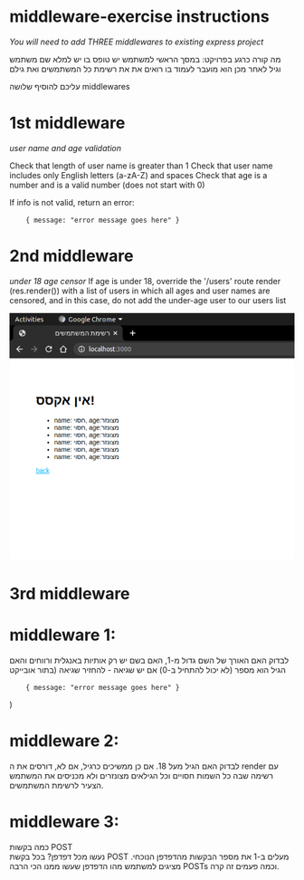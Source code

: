 # middleware-exercise instructions
*You will need to add THREE middlewares to existing express project*

מה קורה כרגע בפרויקט:
במסך הראשי למשתמש יש טופס בו יש למלא שם משתמש וגיל
לאחר מכן הוא מועבר לעמוד בו רואים את את רשימת כל המשתמשים ואת גילם

עליכם להוסיף שלושה
middlewares 

# 1st middleware
*user name and age validation*

Check that length of user name is greater than 1
Check that user name includes only English letters (a-zA-Z) and spaces
Check that age is a number and is a valid number (does not start with 0)

If info is not valid, return an error: 
```
    { message: "error message goes here" }
```

# 2nd middleware
*under 18 age censor*
If age is under 18, override the '/users' route render (res.render()) with a list of users in which all ages and user names are censored, and in this case, do not add the under-age user to our users list

![Screenshot](censoredList.png)

# 3rd middleware

# middleware 1:
 לבדוק האם האורך של השם גדול מ-1, האם בשם יש רק אותיות באנגלית ורווחים והאם הגיל הוא מספר 
 (לא יכול להתחיל ב-0)
אם יש שגיאה - להחזיר שגיאה
(בתור אובייקט 
```
    { message: "error message goes here" }
```
)

# middleware 2:
לבדוק האם הגיל מעל 18. אם כן ממשיכים כרגיל, אם לא, דורסים את ה
render
 עם רשימה שבה כל השמות חסויים וכל הגילאים מצונזרים ולא מכניסים את המשתמש הצעיר לרשימת המשתמשים.

# middleware 3:
כמה בקשות 
POST  
נעשו מכל דפדפן?
 בכל בקשת
 POST 
מעלים ב-1 את מספר הבקשות מהדפדפן הנוכחי. 
מציגים למשתמש מהו הדפדפן שעשו ממנו הכי הרבה 
POSTs
 וכמה פעמים זה קרה.

